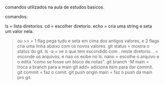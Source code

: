 comandos utilizados na aula de estudos basicos.


comandos:

ls = lista diretorios.
cd = escolher diretorio.
echo = cria uma string e seta um valor nela.
> ou >> = 1 flag pega tudo e seta em cima dos antigos valores, e 2 flags cria uma linha abaixo com os novos valores.
git status = mostra o status do git.
ls -a = ve o que tem escondido com . neste diretorio.
. = esconde os arquivos, e nao os exibe no ls.
nano = escolhe o arquivo e o edita "como se fosse um bloco de notas".
git branch -M main = troca a branch para a main
git add= adiciona item para dar commit.
git commit = faz o comit.
git push origin main = faz o push da main pro git.
